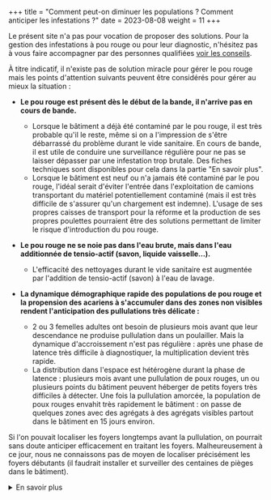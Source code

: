 +++
title = "Comment peut-on diminuer les populations ? Comment anticiper les infestations ?"
date = 2023-08-08
weight = 11
+++

Le présent site n'a pas pour vocation de proposer des solutions. Pour la gestion des infestations à pou rouge ou pour leur diagnostic, n'hésitez pas à vous faire accompagner par des personnes qualifiées [voir les conseils](/ressources#conseil).

À titre indicatif, il n'existe pas de solution miracle pour gérer le pou rouge mais les points d'attention suivants peuvent être considérés pour gérer au mieux la situation : 

- **Le pou rouge est présent dès le début de la bande, il n'arrive pas en cours de bande.**
    - Lorsque le bâtiment a déjà été contaminé par le pou rouge, il est très probable qu'il le reste, même si on a l'impression de s'être débarrassé du problème durant le vide sanitaire. En cours de bande, il est utile de conduire une surveillance régulière pour ne pas se laisser dépasser par une infestation trop brutale. Des fiches techniques sont disponibles pour cela dans la partie "En savoir plus". 
    - Lorsque le bâtiment est neuf ou n'a jamais été contaminé par le pou rouge, l'idéal serait d'éviter l'entrée dans l'exploitation de camions transportant du matériel potentiellement contaminé (mais il est très difficile de s'assurer qu'un chargement est indemne). L'usage de ses propres caisses de transport pour la réforme et la production de ses propres poulettes pourraient être des solutions permettant de limiter le risque d'introduction du pou rouge.

- **Le pou rouge ne se noie pas dans l'eau brute, mais dans l'eau additionnée de tensio-actif (savon, liquide vaisselle…).** 
  - L'efficacité des nettoyages durant le vide sanitaire est augmentée par l'addition de tensio-actif (savon) à l'eau de lavage. 

- **La dynamique démographique rapide des populations de pou rouge et la propension des acariens à s'accumuler dans des zones non visibles rendent l'anticipation des pullulations très délicate :**
    - 2 ou 3 femelles adultes ont besoin de plusieurs mois avant que leur descendance ne produise pullulation dans un poulailler. Mais la dynamique d'accroissement n'est pas régulière : après une phase de latence très difficile à diagnostiquer, la multiplication devient très rapide.
    - La distribution dans l'espace est hétérogène durant la phase de latence : plusieurs mois avant une pullulation de poux rouges, un ou plusieurs points du bâtiment peuvent héberger de petits foyers très difficiles à détecter. Une fois la pullulation amorcée, la population de poux rouges envahit très rapidement le bâtiment : on passe de quelques zones avec des agrégats à des agrégats visibles partout dans le bâtiment en 15 jours environ. 

Si l'on pouvait localiser les foyers longtemps avant la pullulation, on pourrait sans doute anticiper efficacement en traitant les foyers. Malheureusement à ce jour, nous ne connaissons pas de moyen de localiser précisément les foyers débutants (il faudrait installer et surveiller des centaines de pièges dans le bâtiment).


<details class = "en_savoir_plus">
    <summary>En savoir plus</summary>

- [fiche technique MiteControl biologie (pdf)](/doc/Guide_biologie_du_pou_rouge.pdf)
- [fiche technique Mitecontrol piège (pdf)](/doc/Guide_controle_durable_des_poux.pdf)

[Le saviez-vous ?](https://pourougepoule.fr/connaissance) n°[3](https://pourougepoule.fr/connaissance#slide_idr-3) et n°[7](https://pourougepoule.fr/connaissance#slide_idr-7)

</details>